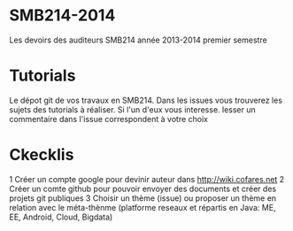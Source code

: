 SMB214-2014
===========

Les devoirs des auditeurs SMB214 année 2013-2014 premier semestre

Tutorials
===

Le dépot git de vos travaux en SMB214. Dans les issues vous trouverez les sujets des tutorials à réaliser. Si l'un d'eux vous interesse. lesser un commentaire dans l'issue correspondent à votre choix


Ckecklis
===

1 Créer un compte google pour devinir auteur dans http://wiki.cofares.net
2 Créer un comte github pour pouvoir envoyer des documents et créer des projets git publiques
3 Choisir un thème (issue) ou proposer un thème en relation avec le méta-thènme (platforme reseaux et répartis en Java: ME, EE, Android, Cloud, Bigdata)

